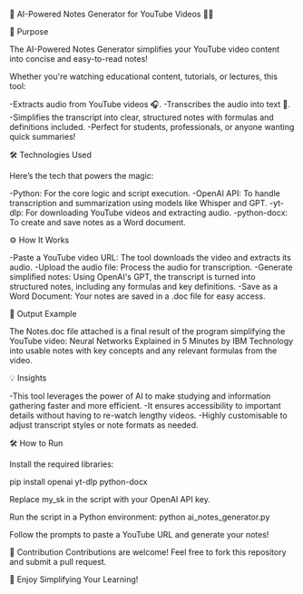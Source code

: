 🎥 AI-Powered Notes Generator for YouTube Videos 📄✨

🚀 Purpose

The AI-Powered Notes Generator simplifies your YouTube video content into concise and easy-to-read notes!

Whether you're watching educational content, tutorials, or lectures, this tool:

-Extracts audio from YouTube videos 🎧.
-Transcribes the audio into text 📝.
-Simplifies the transcript into clear, structured notes with formulas and definitions included.
-Perfect for students, professionals, or anyone wanting quick summaries!

🛠️ Technologies Used

Here’s the tech that powers the magic:

-Python: For the core logic and script execution.
-OpenAI API: To handle transcription and summarization using models like Whisper and GPT.
-yt-dlp: For downloading YouTube videos and extracting audio.
-python-docx: To create and save notes as a Word document.

⚙️ How It Works

-Paste a YouTube video URL: The tool downloads the video and extracts its audio.
-Upload the audio file: Process the audio for transcription.
-Generate simplified notes: Using OpenAI's GPT, the transcript is turned into structured notes, including any formulas and key definitions.
-Save as a Word Document: Your notes are saved in a .doc file for easy access.

📝 Output Example

The Notes.doc file attached is a final result of the program simplifying the YouTube video:
Neural Networks Explained in 5 Minutes by IBM Technology into usable notes with key concepts and any relevant formulas from the video.

💡 Insights

-This tool leverages the power of AI to make studying and information gathering faster and more efficient.
-It ensures accessibility to important details without having to re-watch lengthy videos.
-Highly customisable to adjust transcript styles or note formats as needed.

🛠️ How to Run

Install the required libraries:

pip install openai yt-dlp python-docx

Replace my_sk in the script with your OpenAI API key.

Run the script in a Python environment:
python ai_notes_generator.py

Follow the prompts to paste a YouTube URL and generate your notes!

🙌 Contribution
Contributions are welcome! Feel free to fork this repository and submit a pull request.

🎉 Enjoy Simplifying Your Learning!
